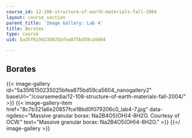 ```yaml
---
course_id: 12-108-structure-of-earth-materials-fall-2004
layout: course_section
parent_title: 'Image Gallery: Lab 4'
title: Borates
type: course
uid: 5a35f6150235025bfea875bd59ca5604

---
```


Borates
-------
{{< image-gallery id="5a35f6150235025bfea875bd59ca5604_nanogallery2" baseUrl="/coursemedia/12-108-structure-of-earth-materials-fall-2004/" >}}
{{< image-gallery-item href="8c7b321a6e20857fce18bd0f079206c0_lab4-7.jpg" data-ngdesc="Massive granular borax: Na2B4O5(OH)4-8H2O. Courtesy of OCW." text="Massive granular borax: Na2B4O5(OH)4\-8H2O." >}}
{{</ image-gallery >}}